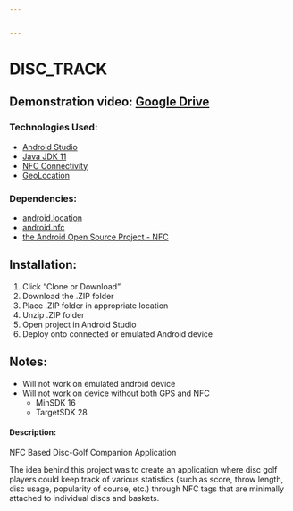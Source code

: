 ```yaml
---


---
```


<h1 id="disc_track">DISC_TRACK</h1>
<h2 id="demonstration-video-google-drive">Demonstration video: <a href="https://drive.google.com/open?id=1hbIse-XaX6NmcbnlkxurWGclpNyoEfc5">Google Drive</a></h2>
<h3 id="technologies-used">Technologies Used:</h3>
<ul>
<li><a href="https://developer.android.com/studio">Android Studio</a></li>
<li><a href="https://www.java.com/en/">Java JDK 11</a></li>
<li><a href="https://developer.android.com/guide/topics/connectivity/nfc">NFC Connectivity</a></li>
<li><a href="https://developers.google.com/maps/documentation/geolocation/intro">GeoLocation</a></li>
</ul>
<h3 id="dependencies">Dependencies:</h3>
<ul>
<li><a href="https://developer.android.com/reference/android/location/package-summary">android.location</a></li>
<li><a href="https://developer.android.com/reference/android/nfc/package-summary">android.nfc</a></li>
<li><a href="https://nfc.android.com/">the Android Open Source Project - NFC</a></li>
</ul>
<h2 id="installation">Installation:</h2>
<ol>
<li>Click “Clone or Download”</li>
<li>Download the .ZIP folder</li>
<li>Place .ZIP folder in appropriate location</li>
<li>Unzip .ZIP folder</li>
<li>Open project in Android Studio</li>
<li>Deploy onto connected or emulated Android device</li>
</ol>
<h2 id="notes">Notes:</h2>
<ul>
<li>Will not work on emulated android device</li>
<li>Will not work on device without both GPS and NFC
<ul>
<li>MinSDK 16</li>
<li>TargetSDK 28</li>
</ul>
</li>
</ul>
<h4 id="description">Description:</h4>
<p>NFC Based Disc-Golf Companion Application</p>
<p>The idea behind this project was to create an application where disc golf players could keep track of various statistics (such as score, throw length, disc usage, popularity of course, etc.) through NFC tags that are minimally attached to individual discs and baskets.</p>
